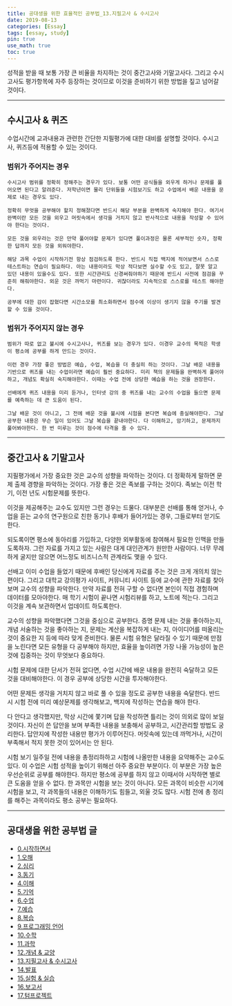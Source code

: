 ```yaml
---
title: 공대생을 위한 효율적인 공부법_13.지필고사 & 수시고사
date: 2019-08-13
categories: [Essay]
tags: [essay, study]
pin: true
use_math: true
toc: true
---
```


성적을 받을 때 보통 가장 큰 비율을 차지하는 것이 중간고사와 기말고사다. 그리고 수시고사도 평가항목에 자주 등장하는 것이므로 이것을 준비하기 위한 방법을 짚고 넘어갈 것이다.

***

## __수시고사 & 퀴즈__

수업시간에 교과내용과 관련한 간단한 지필평가에 대한 대비를 설명할 것이다. 수시고사, 퀴즈등에 적용할 수 있는 것이다.

### __범위가 주어지는 경우__

    수시고사 범위를 정확히 정해주는 경우가 있다. 보통 어떤 공식들을 외우게 하거나 문제를 풀어오면 된다고 알려준다. 저학년이면 물리 단위들을 시험보기도 하고 수업에서 배운 내용을 문제로 내는 경우도 있다.
    
    정확히 무엇을 공부해야 할지 정해졌다면 반드시 해당 부분을 완벽하게 숙지해야 한다. 여기서 완벽이란 모든 것을 외우고 머릿속에서 생각을 거치지 않고 반사적으로 내용을 작성할 수 있어야 한다는 것이다.
    
    모든 것을 외우라는 것은 만약 풀어야할 문제가 있다면 풀이과정은 물론 세부적인 숫자, 정확한 답까지 모든 것을 외워야한다.
    
    해당 과목 수업이 시작하기전 항상 점검하도록 한다. 반드시 직접 백지에 적어보면서 스스로 테스트하는 연습이 필요하다. 아는 내용이라도 막상 적다보면 실수할 수도 있고, 잘못 알고 있던 내용이 있을수도 있다. 또한 시간관리도 신경써줘야하기 때문에 반드시 사전에 점검을 꾸준히 해줘야한다. 외운 것은 까먹기 마련이다. 귀찮더라도 지속적으로 스스로를 테스트 해야한다.
    
    공부에 대한 감이 잡혔다면 시간소모를 최소화하면서 점수에 이상이 생기지 않을 주기를 발견할 수 있을 것이다.

### __범위가 주어지지 않는 경우__

    범위가 따로 없고 불시에 수시고사나, 퀴즈를 보는 경우가 있다. 이경우 교수의 목적은 학생이 평소에 공부를 하게 만드는 것이다.
    
    이런 경우 가장 좋은 방법은 예습, 수업, 복습을 더 충실히 하는 것이다. 그날 배운 내용을 기반으로 퀴즈를 내는 수업이라면 예습이 훨씬 중요하다. 미리 책의 문제들을 완벽하게 풀어야하고, 개념도 확실히 숙지해야한다. 이때는 수업 전에 상당한 예습을 하는 것을 권장한다.
    
    선배에게 퀴즈 내용을 미리 듣거나, 인터넷 강의 중 퀴즈를 내는 교수의 수업을 들으면 문제를 예측하는 데 큰 도움이 된다.
    
    그날 배운 것이 아니고, 그 전에 배운 것을 불시에 시험을 본다면 복습에 충실해야한다. 그날 공부한 내용은 무슨 일이 있어도 그날 복습을 끝내야한다. 다 이해하고, 암기하고, 문제까지 풀어봐야한다. 한 번 미루는 것이 점수에 타격을 줄 수 있다.

***

## __중간고사 & 기말고사__

지필평가에서 가장 중요한 것은 교수의 성향을 파악하는 것이다. 더 정확하게 말하면 문제 출제 경향을 파악하는 것이다. 가장 좋은 것은 족보를 구하는 것이다. 족보는 이전 학기, 이전 년도 시험문제를 뜻한다.

이것을 제공해주는 교수도 있지만 그런 경우는 드물다. 대부분은 선배를 통해 얻거나, 수업을 듣는 교수의 연구원으로 친한 동기나 후배가 들어가있는 경우, 그들로부터 얻기도한다.

되도록이면 평소에 동아리를 가입하고, 다양한 외부활동에 참여해서 필요한 인맥을 만들도록하자. 그런 자료를 가지고 있는 사람은 대게 대인관계가 원만한 사람이다. 너무 무례하게 굴지만 않으면 어느정도 비즈니스적 관계라도 맺을 수 있다.

선배고 이미 수업을 들었기 때문에 후배인 당신에게 자료를 주는 것은 크게 개의치 않는 편이다. 그리고 대학교 강의평가 사이트, 커뮤니티 사이트 등에 교수에 관한 자료를 찾아보며 교수의 성향을 파악한다. 만약 자료를 전혀 구할 수 없다면 본인이 직접 경험하며 데이터를 모아야한다. 매 학기 시험이 끝나면 시험리뷰를 하고, 노트에 적는다. 그리고 이것을 계속 보관하면서 업데이트 하도록한다.

교수의 성향을 파악했다면 그것을 중심으로 공부한다. 증명 문제 내는 것을 좋아하는지, 개념 서술하는 것을 좋아하는 지, 문제는 계산을 복잡하게 내는 지, 아이디어를 떠올리는 것이 중요한 지 등에 따라 맞게 준비한다. 물론 시험 유형은 달라질 수 있기 때문에 만점을 노린다면 모든 유형을 다 공부해야 하지만, 효율을 높이려면 가장 나올 가능성이 높은 것에 집중하는 것이 무엇보다 중요하다.

시험 문제에 대한 단서가 전혀 없다면, 수업 시간에 배운 내용을 완전히 숙달하고 모든 것을 대비해야한다. 이 경우 공부에 상당한 시간을 투자해야한다.

어떤 문제든 생각을 거치지 않고 바로 풀 수 있을 정도로 공부한 내용을 숙달한다. 반드시 시험 전에 미리 예상문제를 생각해보고, 백지에 작성하는 연습을 해야 한다.

다 안다고 생각했지만, 막상 시간에 쫓기며 답을 작성하면 틀리는 것이 의외로 많이 보일 것이다. 자신이 쓴 답안을 보며 부족한 내용을 보충해서 공부하고, 시간관리할 방법도 궁리한다. 답안지에 작성한 내용만 평가가 이루어진다. 머릿속에 있는데 까먹거나, 시간이 부족해서 적지 못한 것이 있어서는 안 된다.

시험 보기 일주일 전에 내용을 총정리하하고 시험에 나올만한 내용을 요약해주는 교수도 있다. 이 수업은 시험 성적을 높이기 위해선 아주 중요한 부분이다. 이 부분은 가장 높은 우선순위로 공부를 해야한다. 하지만 평소에 공부를 하지 않고 이때서야 시작하면 별로 큰 도움을 얻을 수 없다. 한 과목만 시험을 보는 것이 아니다. 모든 과목이 비슷한 시기에 시험을 보고, 각 과목들의 내용은 이해하기도 힘들고, 외울 것도 많다. 시험 전에 총 정리를 해주는 과목이라도 평소 공부는 필요하다.

***

## __공대생을 위한 공부법 글__

- [0.시작하면서](https://chalgx.github.io/essay/AdviceforUniversity0)
- [1.오해](https://chalgx.github.io/essay/AdviceforUniversity1)
- [2.심리](https://chalgx.github.io/essay/AdviceforUniversity2)
- [3.동기](https://chalgx.github.io/essay/AdviceforUniversity3)
- [4.이해](https://chalgx.github.io/essay/AdviceforUniversity4)
- [5.기억](https://chalgx.github.io/essay/AdviceforUniversity5)
- [6.수업](https://chalgx.github.io/essay/AdviceforUniversity6)
- [7.예습](https://chalgx.github.io/essay/AdviceforUniversity7)
- [8.복습](https://chalgx.github.io/essay/AdviceforUniversity8)
- [9.프로그래밍 언어](https://chalgx.github.io/essay/AdviceforUniversity9)
- [10.수학](https://chalgx.github.io/essay/AdviceforUniversity10)
- [11.과학](https://chalgx.github.io/essay/AdviceforUniversity11)
- [12.개념 & 교양](https://chalgx.github.io/essay/AdviceforUniversity12)
- [13.지필고사 & 수시고사](https://chalgx.github.io/essay/AdviceforUniversity13)
- [14.발표](https://chalgx.github.io/essay/AdviceforUniversity14)
- [15.실험 & 실습](https://chalgx.github.io/essay/AdviceforUniversity15)
- [16.보고서](https://chalgx.github.io/essay/AdviceforUniversity16)
- [17.텀프로젝트](https://chalgx.github.io/essay/AdviceforUniversity17)